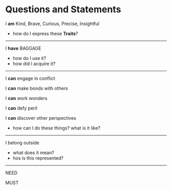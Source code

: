 # Questions and Statements

I **am** Kind, Brave, Curious, Precise, Insightful

- how do I express these **Traits**?

---

I **have** BAGGAGE

- how do I use it?
- how did I acquire it?

---

I **can** engage in conflict

I **can** make bonds with others

I **can** work wonders

I **can** defy peril

I **can** discover other perspectives

- how can I do these things? what is it like?

---

I belong outside

- what does it mean?
- hos is this represented?

---

NEED

MUST